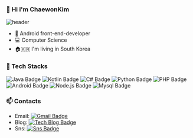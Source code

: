 ### 👋 Hi i'm ChaewonKim
![header](https://capsule-render.vercel.app/api?type=waving&color=auto&height=300&section=header&text=ChaewonKim&fontSize=90)
- 🌱   Android front-end-developer
- 💻   Computer Science
- 🏠🇰🇷  I'm living in South Korea

### 🔧 Tech Stacks
![Java Badge](https://img.shields.io/badge/Java-orange?style=flat-square&logo=Java&logoColor=white) ![Kotlin Badge](https://img.shields.io/badge/Kotlin-blueviolet?style=flat-square&logo=Kotlin&logoColor=white) ![C# Badge](https://img.shields.io/badge/-C%23-blue?style=flat-square&logo=c#&logoColor=white) ![Python Badge](https://img.shields.io/badge/Python-darkblue?style=flat-square&logo=python&logoColor=white) ![PHP Badge](https://img.shields.io/badge/PHP-red?style=flat-square&logo=php&logoColor=white) ![Android Badge](https://img.shields.io/badge/Android-green?style=flat-square&logo=android&logoColor=white)  ![Node.js Badge](https://img.shields.io/badge/Node.js-darkgreen?style=flat-square&logo=Node.js&logoColor=white)  ![Mysql Badge](https://img.shields.io/badge/Mysql-yellow?style=flat-square&logo=mysql&logoColor=white)

### 📫 Contacts
- Email: [![Gmail Badge](https://img.shields.io/badge/Gmail-d14836?style=flat-square&logo=Gmail&logoColor=white&link=mailto:gimchaewon9870@gmail.com)](mailto:gimchaewon9870@gmail.com)
- Blog: [![Tech Blog Badge](http://img.shields.io/badge/-Tech%20blog-black?style=flat-square&logo=Blogger&logoColor=white&link=https://ch-1-page.tistory.com/)](https://ch-1-page.tistory.com/)
- Sns: [![Sns Badge](http://img.shields.io/badge/Instagram-purple?style=flat-square&logo=Instagram&logoColor=white&link=https://www.instagram.com/ch_1_98/)](https://www.instagram.com/ch_1_98/)
